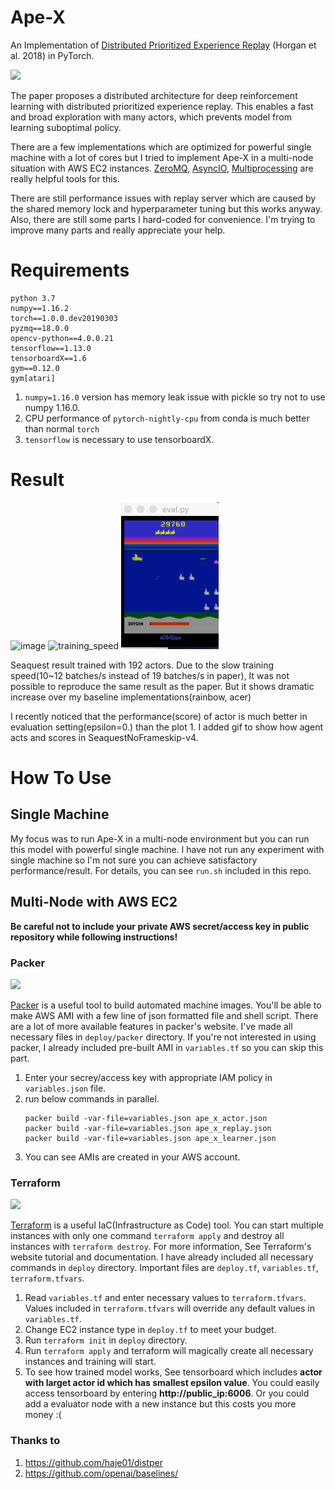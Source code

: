 # Ape-X

An Implementation of [Distributed Prioritized Experience Replay](https://arxiv.org/abs/1803.00933) (Horgan et al. 2018) in PyTorch.

<img src="https://cl.ly/40b459838c5e/Image%2525202019-03-10%252520at%2525206.53.24%252520PM.png" width="500">

The paper proposes a distributed architecture for deep reinforcement learning with distributed prioritized experience replay. This enables a fast and broad exploration with many actors, which prevents model from learning suboptimal policy.

There are a few implementations which are optimized for powerful single machine with a lot of cores but I tried to implement Ape-X in a multi-node situation with AWS EC2 instances. [ZeroMQ](http://zeromq.org/), [AsyncIO](https://docs.python.org/3/library/asyncio.html), [Multiprocessing](https://docs.python.org/3/library/multiprocessing.html) are really helpful tools for this. 

There are still performance issues with replay server which are caused by the shared memory lock and hyperparameter tuning but this works anyway. Also, there are still some parts  I hard-coded for convenience. I'm trying to improve many parts and really appreciate your help.

# Requirements

```
python 3.7
numpy==1.16.2
torch==1.0.0.dev20190303
pyzmq==18.0.0
opencv-python==4.0.0.21
tensorflow==1.13.0
tensorboardX==1.6
gym==0.12.0
gym[atari]
```

1. `numpy=1.16.0` version has memory leak issue with pickle so try not to use numpy 1.16.0. 
2. CPU performance of `pytorch-nightly-cpu` from conda is much better than normal `torch`
3. `tensorflow` is necessary to use tensorboardX.

# Result

![image](https://user-images.githubusercontent.com/20944657/54402762-97013b80-4710-11e9-95ba-aca306f5ab3f.png)
![training_speed](https://user-images.githubusercontent.com/20944657/54407775-7b9f2c00-4722-11e9-9409-ec62969aa89d.png)
![eval](figs/eval.gif)

Seaquest result trained with 192 actors. Due to the slow training speed(10~12 batches/s instead of 19 batches/s in paper), It was not possible to reproduce the same result as the paper. But it shows dramatic increase over my baseline implementations(rainbow, acer)

I recently noticed that the performance(score) of actor is much better in evaluation setting(epsilon=0.) than the plot 1. I added gif to show how agent acts and scores in SeaquestNoFrameskip-v4.

# How To Use

## Single Machine

My focus was to run Ape-X in a multi-node environment but you can run this model with powerful single machine. I have not run any experiment with single machine so I'm not sure you can achieve satisfactory performance/result. For details, you can see `run.sh` included in this repo.

## Multi-Node with AWS EC2

**Be careful not to include your private AWS secret/access key in public repository while following instructions!**

### Packer

<img src="https://user-images.githubusercontent.com/20944657/54369115-b40a2000-46b8-11e9-8a8d-393e17322052.png" width="200">

[Packer](https://www.packer.io/) is a useful tool to build automated machine images. You'll be able to make AWS AMI with a few line of json formatted file and shell script. There are a lot of more available features in packer's website. I've made all necessary files in `deploy/packer` directory. If you're not interested in using packer, I already included pre-built AMI in `variables.tf` so you can skip this part.

1. Enter your secrey/access key with appropriate IAM policy in `variables.json` file.
2. run below commands in parallel.
    ```
    packer build -var-file=variables.json ape_x_actor.json
    packer build -var-file=variables.json ape_x_replay.json
    packer build -var-file=variables.json ape_x_learner.json
    ```
3. You can see AMIs are created in your AWS account.

### Terraform

<img src="https://user-images.githubusercontent.com/20944657/54369102-b10f2f80-46b8-11e9-8404-96c2a7583bc4.png" width="200">

[Terraform](https://www.terraform.io/) is a useful IaC(Infrastructure as Code) tool. You can start multiple instances with only one command `terraform apply` and destroy all instances with `terraform destroy`. For more information, See Terraform's website tutorial and documentation. I have already included all necessary commands in `deploy` directory. Important files are `deploy.tf`, `variables.tf`, `terraform.tfvars`.

1. Read `variables.tf` and enter necessary values to `terraform.tfvars`. Values included in `terraform.tfvars` will override any default values in `variables.tf`.
2. Change EC2 instance type in `deploy.tf` to meet your budget.
3. Run `terraform init` in `deploy` directory.
4. Run `terraform apply` and terraform will magically create all necessary instances and training will start.
5. To see how trained model works, See tensorboard which includes **actor with larget actor id which has smallest epsilon value**. You could easily access tensorboard by entering **http://public_ip:6006**. Or you could add a evaluator node with a new instance but this costs you more money :(


### Thanks to

1. https://github.com/haje01/distper
2. https://github.com/openai/baselines/